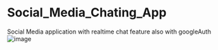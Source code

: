 # Social_Media_Chating_App
Social Media application with realtime chat feature also with googleAuth
![image](https://github.com/kenilakbari54/Social_Media_Chating_App/assets/89933076/8589d50b-d816-4708-b419-9470ccc9947e)
